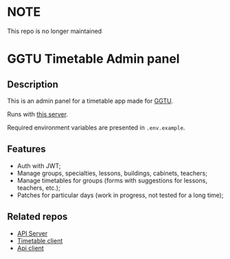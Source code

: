 # NOTE

This repo is no longer maintained

# GGTU Timetable Admin panel

## Description

This is an admin panel for a timetable app made for [GGTU](https://ggtu.ru/).

Runs with [this server](https://github.com/ksenkso/ggtu-timetable-api).

Required environment variables are presented in `.env.example`.

## Features

- Auth with JWT;
- Manage groups, specialties, lessons, buildings, cabinets, teachers;
- Manage timetables for groups (forms with suggestions for lessons, teachers, etc.);
- Patches for particular days (work in progress, not tested for a long time);

## Related repos

- [API Server](https://github.com/ksenkso/ggtu-timetable-api)
- [Timetable client](https://github.com/ksenkso/ggtu-timetable-client)
- [Api client](https://github.com/ksenkso/ggtu-timetable-api-client)
